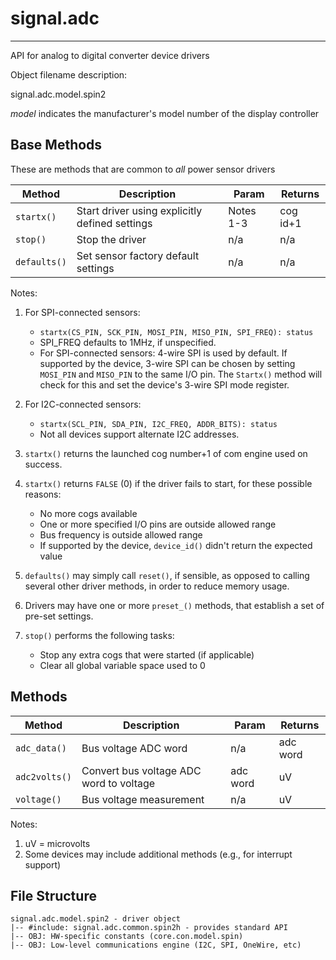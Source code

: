 # signal.adc
------------

API for analog to digital converter device drivers

Object filename description:

signal.adc.model.spin2

_model_ indicates the manufacturer's model number of the display controller


## Base Methods

These are methods that are common to _all_ power sensor drivers

| Method          | Description                                      | Param     | Returns        |
| --------------- | ------------------------------------------------ | --------- | -------------- |
| `startx()`      | Start driver using explicitly defined settings   | Notes 1-3 | cog id+1       |
| `stop()`        | Stop the driver                                  | n/a       | n/a            |
| `defaults()`    | Set sensor factory default settings              | n/a       | n/a            |

Notes:

1. For SPI-connected sensors:
	* `startx(CS_PIN, SCK_PIN, MOSI_PIN, MISO_PIN, SPI_FREQ): status`
	* SPI_FREQ defaults to 1MHz, if unspecified.
	* For SPI-connected sensors: 4-wire SPI is used by default. If supported by the device,
3-wire SPI can be chosen by setting `MOSI_PIN` and `MISO_PIN` to the same I/O pin.
The `Startx()` method will check for this and set the device's 3-wire SPI mode register.

2. For I2C-connected sensors:
	* `startx(SCL_PIN, SDA_PIN, I2C_FREQ, ADDR_BITS): status`
	* Not all devices support alternate I2C addresses.

3. `startx()` returns the launched cog number+1 of com engine used on success.

4. `startx()` returns `FALSE` (0) if the driver fails to start, for these possible reasons:
	* No more cogs available
	* One or more specified I/O pins are outside allowed range
	* Bus frequency is outside allowed range
	* If supported by the device, `device_id()` didn't return the expected value

5. `defaults()` may simply call `reset()`, if sensible, as opposed to calling several other driver
methods, in order to reduce memory usage.

6. Drivers may have one or more `preset_()` methods, that establish a set of pre-set settings.

7. `stop()` performs the following tasks:
	* Stop any extra cogs that were started (if applicable)
	* Clear all global variable space used to 0


## Methods

| Method       | Description                                   | Param    | Returns               |
| ------------ | --------------------------------------------- | -------- | --------------------- |
|`adc_data()`  | Bus voltage ADC word                          | n/a      | adc word              |
|`adc2volts()` | Convert bus voltage ADC word to voltage       | adc word | uV                    |
|`voltage()`   | Bus voltage measurement                       | n/a      | uV                    |


Notes:

1. uV = microvolts
2. Some devices may include additional methods (e.g., for interrupt support)


## File Structure

```spin
signal.adc.model.spin2 - driver object
|-- #include: signal.adc.common.spin2h - provides standard API
|-- OBJ: HW-specific constants (core.con.model.spin)
|-- OBJ: Low-level communications engine (I2C, SPI, OneWire, etc)

```

